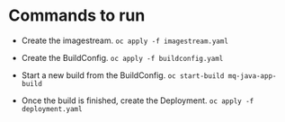 # Commands to run


- Create the imagestream.
`oc apply -f imagestream.yaml`

- Create the BuildConfig.
`oc apply -f buildconfig.yaml`

- Start a new build from the BuildConfig.
`oc start-build mq-java-app-build`

- Once the build is finished, create the Deployment.
`oc apply -f deployment.yaml`